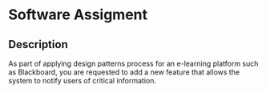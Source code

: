 <h1> Software Assigment </h1>

<h2> Description </h2>

<p>As part of applying design patterns process for an e-learning platform such as Blackboard, you are requested to add 
a new feature that allows the system to notify users of critical information.</p>

